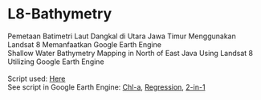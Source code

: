 # L8-Bathymetry
Pemetaan Batimetri Laut Dangkal di Utara Jawa Timur Menggunakan Landsat 8 Memanfaatkan Google Earth Engine
<br />
Shallow Water Bathymetry Mapping in North of East Java Using Landsat 8 Utilizing Google Earth Engine
<br />
<br />
Script used:
[Here](SDB (Stumpf))
<br />
See script in Google Earth Engine:
[Chl-a](https://code.earthengine.google.com/b7198c98d45e8dda999a38e1ec5c3334), 
[Regression](https://code.earthengine.google.com/f80433584c6555b228c2994d912f065c),
[2-in-1](https://code.earthengine.google.com/2ffe6efec13f732e599f997fb06dde7e)
